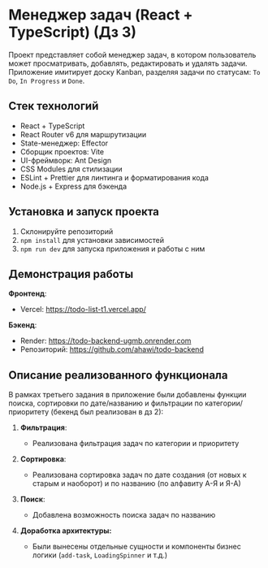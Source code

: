 # Менеджер задач (React + TypeScript) (Дз 3)
Проект представляет собой менеджер задач, в котором пользователь может просматривать, добавлять, редактировать и удалять задачи. Приложение имитирует доску Kanban, разделяя задачи по статусам: `To Do`, `In Progress` и `Done`.

## Стек технологий
- React + TypeScript
- React Router v6 для маршрутизации
- State-менеджер: Effector
- Cборщик проектов: Vite
- UI-фреймворк: Ant Design
- CSS Modules для стилизации
- ESLint + Prettier для линтинга и форматирования кода
- Node.js + Express для бэкенда

## Установка и запуск проекта
1. Склонируйте репозиторий
2. `npm install` для установки зависимостей
3. `npm run dev` для запуска приложения и работы с ним

## Демонстрация работы
**Фронтенд**:
* Vercel: https://todo-list-t1.vercel.app/

**Бэкенд**:
* Render: 
 https://todo-backend-ugmb.onrender.com 
* Репозиторий: https://github.com/ahawi/todo-backend

## Описание реализованного функционала
В рамках третьего задания в приложение были добавлены функции поиска, сортировки по дате/названию и фильтрации по категории/приоритету (бекенд был реализован в дз 2):

1.  **Фильтрация**:
    * Реализована фильтрация задач по категории и приоритету

3.  **Сортировка**:
    * Реализована сортировка задач по дате создания (от новых к старым и наоборот) и по названию (по алфавиту А-Я и Я-А)

5.  **Поиск**:
    * Добавлена возможность поиска задач по названию 

4. **Доработка архитектуры:**
   * Были вынесены отдельные сущности и компоненты бизнес логики (`add-task`, `LoadingSpinner` и т.д.)
